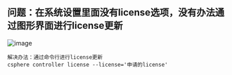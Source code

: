 ## 问题：在系统设置里面没有license选项，没有办法通过图形界面进行license更新
![image]()
```
解决办法：通过命令行进行license更新
csphere controller license --license='申请的license'
```
